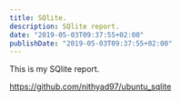 ```yaml
---
title: SQlite.
description: SQlite report.
date: "2019-05-03T09:37:55+02:00"
publishDate: "2019-05-03T09:37:55+02:00"
---
```


This is my SQlite report.

<!--more-->
https://github.com/nithyad97/ubuntu_sqlite